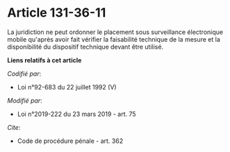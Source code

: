 # Article 131-36-11

La juridiction ne peut ordonner le placement sous surveillance électronique mobile qu'après avoir fait vérifier la
faisabilité technique de la mesure et la disponibilité du dispositif technique devant être utilisé.

**Liens relatifs à cet article**

_Codifié par_:

  - Loi n°92-683 du 22 juillet 1992 (V)

_Modifié par_:

  - Loi n°2019-222 du 23 mars 2019 - art. 75

_Cite_:

  - Code de procédure pénale - art. 362
